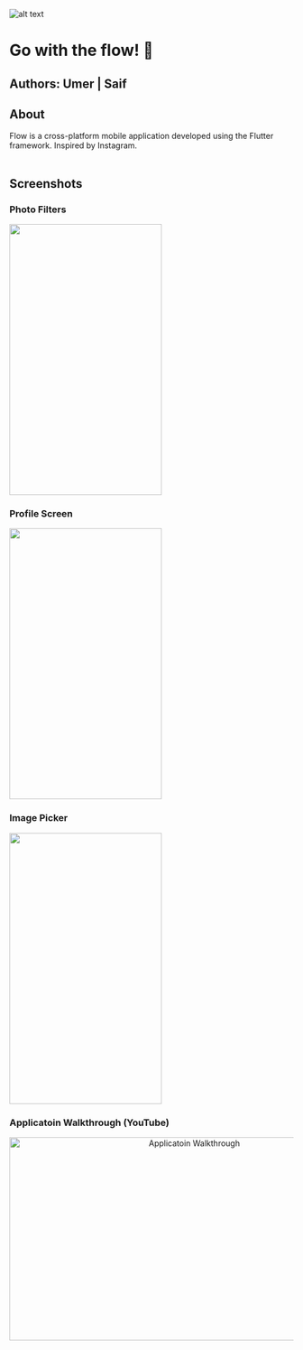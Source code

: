
![alt text](https://i.ibb.co/GccTD7n/flow-logo.png)

# Go with the flow! 🤍


## Authors: Umer | Saif


## About 
Flow is a cross-platform mobile application developed using the Flutter framework. Inspired by Instagram. 
<br/><br/>
## Screenshots

### Photo Filters
<img draggable="false" src=https://i.ibb.co/HCHLdyD/Screenshot-1604136544.png height="480" width="270">
<br/>

### Profile Screen
<img draggable="false" src=https://i.ibb.co/HXM3cgN/Screenshot-1604136485.png height="480" width="270">
<br/>

### Image Picker
<img draggable="false" src=https://i.ibb.co/Vj6LKs4/Screenshot-1604136489.png height="480" width="270">
<br/>

### Applicatoin Walkthrough (YouTube)

<div align="center">
  <a href="https://www.youtube.com/watch?v=AJJ_p1rSqC8"><img src="https://i.ibb.co/DDgtmQM/maxresdefault.jpg" alt="Applicatoin Walkthrough" height="360" width="640"></a>
</div>

